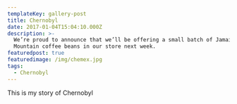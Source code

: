 ```yaml
---
templateKey: gallery-post
title: Chernobyl
date: 2017-01-04T15:04:10.000Z
description: >-
  We’re proud to announce that we’ll be offering a small batch of Jamaica Blue
  Mountain coffee beans in our store next week.
featuredpost: true
featuredimage: /img/chemex.jpg
tags:
  - Chernobyl
---
```

This is my story of Chernobyl
